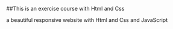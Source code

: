 ##This is an exercise course with Html and Css
<p>a beautiful responsive website with Html and Css and JavaScript</p>